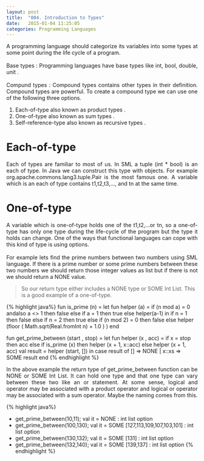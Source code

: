```yaml
---
layout: post
title:  "004. Introduction to Types"
date:   2015-01-04 11:25:05
categories: Programming Languages
---
```

<p align="justify">
A programming language should categorize its variables into some types at some point during the life cycle of 
a program. 
<br>
<br>
Base types : Programming languages have base types like int, bool, double, unit .
<br>
<br>
Compund types :  Compound types contains other types in their definition. Compound types are powerful.
To create a compound type we can use one of the following three options.
<br>
</p>

1. Each-of-type also known as product types . 
2. One-of-type also known as sum types . 
3. Self-reference-type also known as  recursive types . 

# Each-of-type #
<p align="justify">
Each of types are familiar to most of us. In SML a tuple (int * bool) is an each of type. In Java we can 
construct this type with objects. For example org.apache.commons.lang3.tuple.Pair<L,R> is the most famous one.
A variable which is an each of type contains t1,t2,t3,..., and tn at the same time.
</p>

# One-of-type #
<p align="justify">
A variable which is one-of-type holds one of the t1,t2,...or tn, so a one-of-type has only one type 
during the life-cycle of the program but the type it holds can change. One of the ways that functional languages can cope
with this kind of type is using options. 
<br>
<br>
For example lets find the prime numbers between two numbers using SML language. If there is 
a prime number or some prime numbers between these two numbers we should return those integer values 
as list but if there is not we should return a NONE value. 
</p>

> So our return type either includes a NONE type  or SOME Int List. 
This is a good example of a one-of-type.

{% highlight  java%}
fun is_prime (n) = 
    let
	fun helper (a) =
	    if (n mod a) = 0 andalso a <> 1 
	    then false
	    else
		if a = 1
		then true
		else
		    helper(a-1)
    in
	if n = 1 
	then false
	else
	    if n = 2
	    then true
	    else 
		if (n mod 2) = 0
		then false
		else
		    helper (floor ( Math.sqrt(Real.fromInt n) + 1.0 ) )
    end

fun get_prime_between (start , stop) =
    let
	fun helper (x , acc) =
	    if x = stop
	    then acc
	    else 
		if is_prime (x)
		then helper (x + 1, x::acc)
		else helper (x + 1, acc)
	val result = helper (start, [])
    in
	case result of
	    [] => NONE
	  | x::xs => SOME result 
    end
{% endhighlight %}

<p align="justify">
In the above example the return type of get_prime_between function can be NONE or SOME Int List. It can hold one type and that 
one type can vary between these two like an or statement.
At some sense, logical and operator may be associated with a product operator and logical or operator may be associated with a sum operator.
Maybe the naming comes from this.
</p>

{% highlight  java%}
- get_prime_between(10,11);
val it = NONE : int list option
- get_prime_between(100,130);
val it = SOME [127,113,109,107,103,101] : int list option
- get_prime_between(130,132);
val it = SOME [131] : int list option
- get_prime_between(132,140);
val it = SOME [139,137] : int list option
{% endhighlight %}

